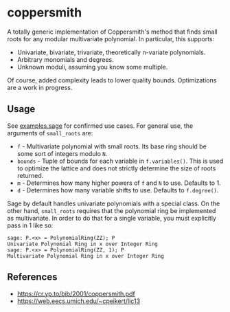 # coppersmith
A totally generic implementation of Coppersmith's method that finds small roots for any modular multivariate polynomial. In particular, this supports:
* Univariate, bivariate, trivariate, theoretically n-variate polynomials.
* Arbitrary monomials and degrees.
* Unknown moduli, assuming you know some multiple.

Of course, added complexity leads to lower quality bounds. Optimizations are a work in progress.

## Usage
See [examples.sage](examples.sage) for confirmed use cases. For general use, the arguments of `small_roots` are:
* `f` - Multivariate polynomial with small roots. Its base ring should be some sort of integers modulo `N`.
* `bounds` - Tuple of bounds for each variable in `f.variables()`. This is used to optimize the lattice and does not strictly determine the size of roots returned.
* `m` - Determines how many higher powers of `f` and `N` to use. Defaults to 1.
* `d` - Determines how many variable shifts to use. Defaults to `f.degree()`.

Sage by default handles univariate polynomials with a special class. On the other hand, `small_roots` requires that the polynomial ring be implemented as multivariate. In order to do that for a single variable, you must explicitly pass in 1 like so:

```sage
sage: P.<x> = PolynomialRing(ZZ); P
Univariate Polynomial Ring in x over Integer Ring
sage: P.<x> = PolynomialRing(ZZ, 1); P
Multivariate Polynomial Ring in x over Integer Ring
```

## References
* https://cr.yp.to/bib/2001/coppersmith.pdf
* https://web.eecs.umich.edu/~cpeikert/lic13
